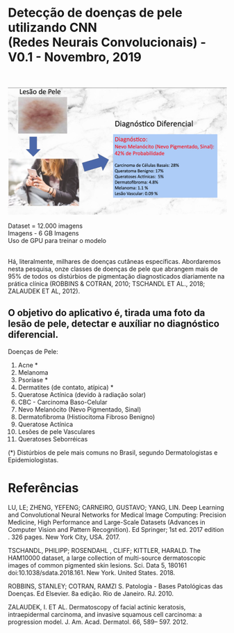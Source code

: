 # Detecção de doenças de pele utilizando CNN <br> (Redes Neurais Convolucionais) - V0.1 -  Novembro, 2019 <br><br>

![alt text](images/LesaoDePele-DiagnosticoDiferencial.png)

Dataset = 12.000 imagens <br>
Imagens - 6 GB Imagens <br>
Uso de GPU para treinar o modelo <br> <br>

Há, literalmente, milhares de doenças cutâneas específicas. Abordaremos nesta pesquisa, onze classes de doenças de pele que abrangem mais de 95% de todos os distúrbios de pigmentação diagnosticados diariamente na prática clínica (ROBBINS & COTRAN, 2010; TSCHANDL ET AL., 2018; ZALAUDEK ET AL, 2012).

## O objetivo do aplicativo é, tirada uma foto da lesão de pele, detectar e auxíliar no diagnóstico diferencial.

Doenças de Pele: 
1. Acne *
2. Melanoma
3. Psoríase *
4. Dermatites (de contato, atípica) *
5. Queratose Actínica (devido à radiação solar)
6. CBC - Carcinoma Baso-Celular
7. Nevo Melanócito (Nevo Pigmentado, Sinal)
8. Dermatofibroma (Histiocitoma Fibroso Benigno)
9. Queratose Actínica
10. Lesões de pele Vasculares
11. Queratoses Seborréicas

(*) Distúrbios de pele mais comuns no Brasil, segundo Dermatologistas e Epidemiologistas. <br>


# Referências

LU, LE; ZHENG, YEFENG;  CARNEIRO, GUSTAVO;  YANG, LIN. Deep Learning and Convolutional Neural Networks for Medical Image Computing: Precision Medicine, High Performance and Large-Scale Datasets (Advances in Computer Vision and Pattern Recognition).  Ed Springer; 1st ed. 2017 edition . 326 pages.  New York City, USA. 2017.

TSCHANDL, PHILIPP; ROSENDAHL , CLIFF; KITTLER, HARALD. The HAM10000 dataset, a large collection of multi-source dermatoscopic images of common pigmented skin lesions. Sci. Data 5, 180161 doi:10.1038/sdata.2018.161. New York. United States. 2018.

ROBBINS, STANLEY; COTRAN, RAMZI S. Patologia - Bases Patológicas das Doenças. Ed Elsevier. 8a edição. Rio de Janeiro. RJ. 2010.

ZALAUDEK, I. ET AL. Dermatoscopy of facial actinic keratosis, intraepidermal carcinoma, and invasive squamous cell carcinoma: a progression model. J. Am. Acad. Dermatol. 66, 589– 597. 2012.

